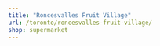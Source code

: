 ```yaml
---
title: "Roncesvalles Fruit Village"
url: /toronto/roncesvalles-fruit-village/
shop: supermarket
---
```

